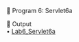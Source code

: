 📌 Program 6: Servlet6a

📝 Output  
• [Lab6_Servlet6a](https://github.com/KUSUMA-74/Advanced_Java/blob/main/Lab6_Servlet6a/Lab6_servlet6a.jpg)

